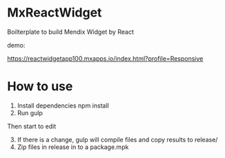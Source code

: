 # MxReactWidget
Boilterplate to build Mendix Widget by React

demo: 

https://reactwidgetapp100.mxapps.io/index.html?profile=Responsive

# How to use
1. Install dependencies
npm install
2. Run 
gulp 

Then start to edit


3. If there is a change, gulp will compile files and copy results to release/
4. Zip files in release in to a package.mpk


